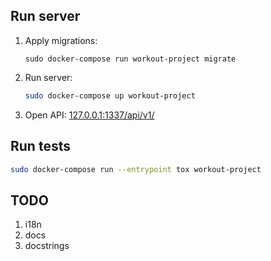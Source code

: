 
## Run server

1. Apply migrations:
    ```
    sudo docker-compose run workout-project migrate
    ```
2. Run server:
    ```bash
    sudo docker-compose up workout-project
    ```
3. Open API: [127.0.0.1:1337/api/v1/](http://127.0.0.1:1337/api/v1/)

## Run tests

```bash
sudo docker-compose run --entrypoint tox workout-project
```

## TODO

1. i18n
1. docs
1. docstrings
